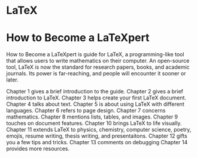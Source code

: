 # LaTeX

# How to Become a LaTeXpert

How to Become a LaTeXpert is guide for LaTeX, a programming-like tool that allows users to write mathematics on their computer. An open-source tool, LaTeX is now the standard for research papers, books, and academic journals. Its power is far-reaching, and people will encounter it sooner or later.

Chapter 1 gives a brief introduction to the guide.
Chapter 2 gives a brief introduction to LaTeX.
Chapter 3 helps create your first LaTeX document.
Chapter 4 talks about text.
Chapter 5 is about using LaTeX with different languages.
Chapter 6 refers to page design.
Chapter 7 concerns mathematics.
Chapter 8 mentions lists, tables, and images.
Chapter 9 touches on document features. 
Chapter 10 brings LaTeX to life visually. 
Chapter 11 extends LaTeX to physics, chemistry, computer science, poetry, emojis, resume writing, thesis writing, and presentaitons.
Chapter 12 gifts you a few tips and tricks.
Chapter 13 comments on debugging
Chapter 14 provides more resources.
